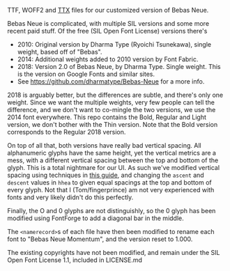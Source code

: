 TTF, WOFF2 and [TTX](https://github.com/fonttools/fonttools) files for our customized version of Bebas Neue.

Bebas Neue is complicated, with multiple SIL versions and some more recent paid stuff.
Of the free (SIL Open Font License) versions there's

- 2010: Original version by Dharma Type (Ryoichi Tsunekawa), single weight, based off of "Bebas".
- 2014: Additional weights added to 2010 version by Font Fabric.
- 2018: Version 2.0 of Bebas Neue, by Dharma Type. Single weight. This is the version on Google Fonts and similar sites.
- See https://github.com/dharmatype/Bebas-Neue for a more info.

2018 is arguably better, but the differences are subtle, and there's only one weight. Since we
want the multiple weights, very few people can tell the difference, and we don't want to
co-mingle the two versions, we use the 2014 font everywhere. This repo contains the Bold, Regular and
Light version, we don't bother with the Thin version. Note that the Bold version corresponds to the
Regular 2018 version.

On top of all that, both versions have really bad vertical spacing. All alphanumeric glyphs have
the same height, yet the vertical metrics are a mess, with a different vertical spacing between
the top and bottom of the glyph. This is a total nightmare for our UI. As such we've modified
vertical spacing using techniques in [this guide](https://www.maxkohler.com/posts/2022-02-19-fixing-vertical-metrics/), and changing the `ascent` and `descent` values in `hhea` to given equal spacings at the top and bottom
of every glyph. Not that I (Tom/fingerprince) am not very experienced with fonts and very likely didn't do
this perfectly.

Finally, the O and 0 glyphs are not distinguishly, so the 0 glyph has been modified using FontForge to
add a diagonal bar in the middle.

The `<namerecord>`s of each file have then been modified to rename each font to "Bebas Neue Momentum", and
the version reset to 1.000.

The existing copyrights have not been modified, and remain under the SIL Open Font License 1.1, included in LICENSE.md
